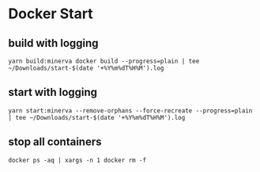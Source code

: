 # Docker Start
## build with logging
```
yarn build:minerva docker build --progress=plain | tee ~/Downloads/start-$(date '+%Y%m%dT%H%M').log
```
## start with logging
```
yarn start:minerva --remove-orphans --force-recreate --progress=plain | tee ~/Downloads/start-$(date '+%Y%m%dT%H%M').log
```
## stop all containers
```
docker ps -aq | xargs -n 1 docker rm -f
```
